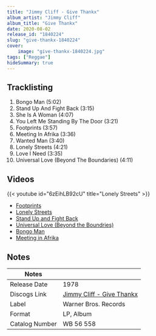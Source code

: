 ```yaml
---
title: "Jimmy Cliff - Give Thankx"
album_artist: "Jimmy Cliff"
album_title: "Give Thankx"
date: 2020-08-02
release_id: "1840224"
slug: "give-thankx-1840224"
cover:
    image: "give-thankx-1840224.jpg"
tags: ["Reggae"]
hideSummary: true
---
```


## Tracklisting
1. Bongo Man (5:02)
2. Stand Up And Fight Back (3:15)
3. She Is A Woman (4:07)
4. You Left Me Standing By The Door (3:21)
5. Footprints (3:57)
6. Meeting In Afrika (3:36)
7. Wanted Man (3:40)
8. Lonely Streets (4:21)
9. Love I Need (3:35)
10. Universal Love (Beyond The Boundaries) (4:11)

## Videos
{{< youtube id="6zEihLB92cU" title="Lonely Streets" >}}
- [Footprints](https://www.youtube.com/watch?v=sGdGGFgq57U)
- [Lonely Streets](https://www.youtube.com/watch?v=0hhG73h1hGo)
- [Stand Up and Fight Back](https://www.youtube.com/watch?v=qeXeVMvW-ZI)
- [Universal Love (Beyond the Boundries)](https://www.youtube.com/watch?v=dNJmG2a7HP4)
- [Bongo Man](https://www.youtube.com/watch?v=5OiA2L6j7PQ)
- [Meeting in Afrika](https://www.youtube.com/watch?v=-86TPqPogDc)

## Notes

| Notes          |             |
| ---------------| ----------- |
| Release Date   | 1978 |
| Discogs Link   | [Jimmy Cliff - Give Thankx](https://www.discogs.com/release/1840224) |
| Label          | Warner Bros. Records |
| Format         | LP, Album |
| Catalog Number | WB 56 558 |

